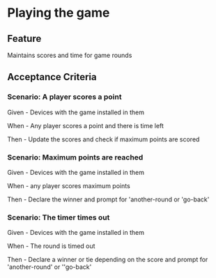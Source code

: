 # Playing the game

## Feature

Maintains scores and time for game rounds

## Acceptance Criteria

### Scenario: A player scores a point

  Given - Devices with the game installed in them

  When - Any player scores a point and there is time left

  Then - Update the scores and check if maximum points are scored

### Scenario: Maximum points are reached

  Given - Devices with the game installed in them
  
  When - any player scores maximum points
  
  Then - Declare the winner and prompt for 'another-round or 'go-back'
  
### Scenario: The timer times out

  Given - Devices with the game installed in them
  
  When - The round is timed out
  
  Then - Declare a winner or tie depending on the score and
  prompt for 'another-round' or ''go-back'
